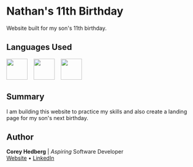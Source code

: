 # Nathan's 11th Birthday

Website built for my son's 11th birthday.

## Languages Used

<image src="readme_files/html.svg" width="55">&nbsp; &nbsp; <image src="readme_files/css.svg" width="55">&nbsp; &nbsp; <image src="readme_files/js.svg" width="55">

## Summary

I am building this website to practice my skills and also create a landing page for my son's next birthday.

## Author

**Corey Hedberg** | _Aspiring_ Software Developer<br>
[Website](https://coreyhedberg.dev/) &bull; [LinkedIn](https://www.linkedin.com/in/coreyhedberg/)
